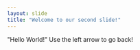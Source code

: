 ```yaml
---
layout: slide
title: "Welcome to our second slide!"
---
```

"Hello World!" 
Use the left arrow to go back!